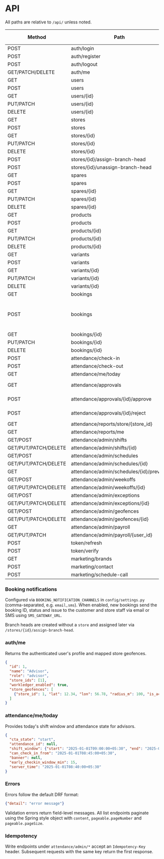 # API

All paths are relative to `/api/` unless noted.

| Method | Path | View | Auth | Permission | Rate limit |
|---|---|---|---|---|---|
| POST | auth/login | MyTokenObtainPairView | None | AllowAny | — |
| POST | auth/register | RegisterUserView | JWT | SystemAdmin | — |
| POST | auth/logout | LogoutView | JWT | IsAuthenticated | — |
| GET/PATCH/DELETE | auth/me | MeAPIView | JWT | IsAuthenticated | — |
| GET | users | AdminUserViewSet.list | JWT | SystemAdmin | — |
| POST | users | AdminUserViewSet.create | JWT | SystemAdmin | — |
| GET | users/{id} | AdminUserViewSet.retrieve | JWT | SystemAdmin | — |
| PUT/PATCH | users/{id} | AdminUserViewSet.update | JWT | SystemAdmin | — |
| DELETE | users/{id} | AdminUserViewSet.destroy | JWT | SystemAdmin | — |
| GET | stores | StoreViewSet.list | optional | Read only | — |
| POST | stores | StoreViewSet.create | JWT | SystemAdmin | — |
| GET | stores/{id} | StoreViewSet.retrieve | optional | Read only | — |
| PUT/PATCH | stores/{id} | StoreViewSet.update | JWT | SystemAdmin | — |
| DELETE | stores/{id} | StoreViewSet.destroy | JWT | SystemAdmin | — |
| POST | stores/{id}/assign-branch-head | StoreViewSet.assign_branch_head | JWT | SystemAdmin | — |
| POST | stores/{id}/unassign-branch-head | StoreViewSet.unassign_branch_head | JWT | SystemAdmin | — |
| GET | spares | SpareViewSet.list | optional | Read only | — |
| POST | spares | SpareViewSet.create | JWT | SystemAdmin | — |
| GET | spares/{id} | SpareViewSet.retrieve | optional | Read only | — |
| PUT/PATCH | spares/{id} | SpareViewSet.update | JWT | SystemAdmin | — |
| DELETE | spares/{id} | SpareViewSet.destroy | JWT | SystemAdmin | — |
| GET | products | ProductViewSet.list | optional | Read only | — |
| POST | products | ProductViewSet.create | JWT | SystemAdmin | — |
| GET | products/{id} | ProductViewSet.retrieve | optional | Read only | — |
| PUT/PATCH | products/{id} | ProductViewSet.update | JWT | SystemAdmin | — |
| DELETE | products/{id} | ProductViewSet.destroy | JWT | SystemAdmin | — |
| GET | variants | VariantViewSet.list | optional | Read only | — |
| POST | variants | VariantViewSet.create | JWT | SystemAdmin | — |
| GET | variants/{id} | VariantViewSet.retrieve | optional | Read only | — |
| PUT/PATCH | variants/{id} | VariantViewSet.update | JWT | SystemAdmin | — |
| DELETE | variants/{id} | VariantViewSet.destroy | JWT | SystemAdmin | — |
| GET | bookings | BookingViewSet.list | JWT | SystemAdmin | — |
| POST | bookings | BookingViewSet.create | JWT | Authenticated | 5/hour per user (staff exempt) |
| GET | bookings/{id} | BookingViewSet.retrieve | JWT | SystemAdmin | — |
| PUT/PATCH | bookings/{id} | BookingViewSet.update | JWT | SystemAdmin | — |
| DELETE | bookings/{id} | BookingViewSet.destroy | JWT | SystemAdmin | — |
| POST | attendance/check-in | CheckInView | JWT | Advisor | — |
| POST | attendance/check-out | CheckOutView | JWT | Advisor | — |
| GET | attendance/me/today | MeTodayView | JWT | Advisor | — |
| GET | attendance/approvals | ApprovalsListView | JWT | SystemAdmin or BranchHead | — |
| POST | attendance/approvals/{id}/approve | ApprovalsApproveView | JWT | SystemAdmin or BranchHead | — |
| POST | attendance/approvals/{id}/reject | ApprovalsRejectView | JWT | SystemAdmin or BranchHead | — |
| GET | attendance/reports/store/{store_id} | StoreMonthlyReportView | JWT | SystemAdmin/BranchHead | — |
| GET | attendance/reports/me | MeMonthlyReportView | JWT | Advisor | — |
| GET/POST | attendance/admin/shifts | ShiftListCreateView | JWT | SystemAdmin | — |
| GET/PUT/PATCH/DELETE | attendance/admin/shifts/{id} | ShiftDetailView | JWT | SystemAdmin | — |
| GET/POST | attendance/admin/schedules | AdvisorScheduleListCreateView | JWT | SystemAdmin | — |
| GET/PUT/PATCH/DELETE | attendance/admin/schedules/{id} | AdvisorScheduleDetailView | JWT | SystemAdmin | — |
| GET | attendance/admin/schedules/{id}/preview | AdvisorSchedulePreviewView | JWT | SystemAdmin | — |
| GET/POST | attendance/admin/weekoffs | WeekOffListCreateView | JWT | SystemAdmin | — |
| GET/PUT/PATCH/DELETE | attendance/admin/weekoffs/{id} | WeekOffDetailView | JWT | SystemAdmin | — |
| GET/POST | attendance/admin/exceptions | ScheduleExceptionListCreateView | JWT | SystemAdmin | — |
| GET/PUT/PATCH/DELETE | attendance/admin/exceptions/{id} | ScheduleExceptionDetailView | JWT | SystemAdmin | — |
| GET/POST | attendance/admin/geofences | GeofenceListCreateView | JWT | SystemAdmin | — |
| GET/PUT/PATCH/DELETE | attendance/admin/geofences/{id} | GeofenceDetailView | JWT | SystemAdmin | — |
| GET | attendance/admin/payroll | PayrollListView | JWT | SystemAdmin | — |
| GET/PUT/PATCH | attendance/admin/payroll/{user_id} | PayrollUpsertView | JWT | SystemAdmin | — |
| POST | token/refresh | TokenRefreshView | refresh | AllowAny | — |
| POST | token/verify | TokenVerifyView | optional | AllowAny | — |
| GET | marketing/brands | BrandListView | None | AllowAny | — |
| POST | marketing/contact | ContactCreateView | None | AllowAny | 5/hour |
| POST | marketing/schedule-call | ScheduleCallCreateView | None | AllowAny | 5/hour |

### Booking notifications
Configured via `BOOKING_NOTIFICATION_CHANNELS` in `config/settings.py` (comma-separated, e.g. `email,sms`).
When enabled, new bookings send the booking ID, status and issue to the customer and store staff via email or SMS using `SMS_GATEWAY_URL`.

Branch heads are created without a `store` and assigned later via `/stores/{id}/assign-branch-head`.

### auth/me
Returns the authenticated user's profile and mapped store geofences.

```json
{
  "id": 1,
  "name": "Advisor",
  "role": "advisor",
  "store_ids": [1],
  "workledger_enabled": true,
  "store_geofences": [
    {"store_id": 1, "lat": 12.34, "lon": 56.78, "radius_m": 100, "is_active": true}
  ]
}
```

### attendance/me/today
Provides today's shift window and attendance state for advisors.

```json
{
  "cta_state": "start",
  "attendance_id": null,
  "shift_window": {"start": "2025-01-01T09:00:00+05:30", "end": "2025-01-01T17:00:00+05:30"},
  "can_check_in_from": "2025-01-01T08:45:00+05:30",
  "banner": null,
  "early_checkin_window_min": 15,
  "server_time": "2025-01-01T08:40:00+05:30"
}
```

### Errors
Errors follow the default DRF format:

```json
{"detail": "error message"}
```

Validation errors return field-level messages. All list endpoints paginate using the Spring style object with `content`, `pageable.pageNumber` and `pageable.pageSize`.

### Idempotency
Write endpoints under `attendance/admin/*` accept an `Idempotency-Key` header. Subsequent requests with the same key return the first response.

